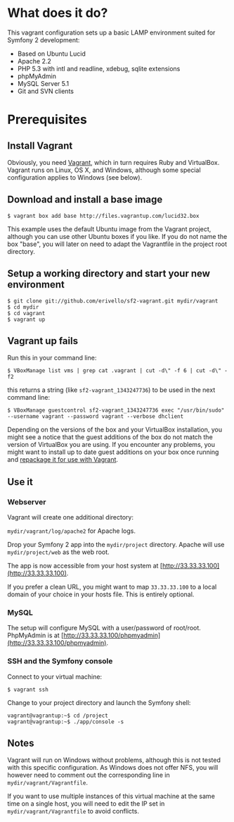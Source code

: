 # What does it do?

This vagrant configuration sets up a basic LAMP environment suited for Symfony 2 development:

* Based on Ubuntu Lucid
* Apache 2.2
* PHP 5.3 with intl and readline, xdebug, sqlite extensions
* phpMyAdmin
* MySQL Server 5.1
* Git and SVN clients

# Prerequisites

## Install Vagrant

Obviously, you need [Vagrant](http://www.vagrantup.com/), which in turn requires Ruby and VirtualBox. Vagrant runs on Linux, OS X, and Windows, although some special configuration applies to Windows (see below).

## Download and install a base image

    $ vagrant box add base http://files.vagrantup.com/lucid32.box

This example uses the default Ubuntu image from the Vagrant project, although you can use other Ubuntu boxes if you like. If you do not name the box "base", you will later on need to adapt the Vagrantfile in the project root directory.

## Setup a working directory and start your new environment

    $ git clone git://github.com/erivello/sf2-vagrant.git mydir/vagrant
    $ cd mydir
    $ cd vagrant
    $ vagrant up

## Vagrant up fails

Run this in your command line:

    $ VBoxManage list vms | grep cat .vagrant | cut -d\" -f 6 | cut -d\" -f2

this returns a string (like `sf2-vagrant_1343247736`) to be used in the next command line:

    $ VBoxManage guestcontrol sf2-vagrant_1343247736 exec "/usr/bin/sudo" --username vagrant --password vagrant --verbose dhclient

Depending on the versions of the box and your VirtualBox installation, you might see a notice that the guest additions of the box do not match the version of VirtualBox you are using. If you encounter any problems, you might want to install up to date guest additions on your box once running and [repackage it for use with Vagrant](http://vagrantup.com/docs/getting-started/packaging.html).


## Use it

### Webserver

Vagrant will create one additional directory:

`mydir/vagrant/log/apache2` for Apache logs.

Drop your Symfony 2 app into the `mydir/project` directory. Apache will use `mydir/project/web` as the web root.

The app is now accessible from your host system at [http://33.33.33.100](http://33.33.33.100).

If you prefer a clean URL, you might want to map `33.33.33.100` to a local domain of your choice in your hosts file. This is entirely optional.

### MySQL

The setup will configure MySQL with a user/password of root/root. PhpMyAdmin is at [http://33.33.33.100/phpmyadmin](http://33.33.33.100/phpmyadmin).

### SSH and the Symfony console

Connect to your virtual machine:

    $ vagrant ssh

Change to your project directory and launch the Symfony shell:

    vagrant@vagrantup:~$ cd /project
    vagrant@vagrantup:~$ ./app/console -s

## Notes

Vagrant will run on Windows without problems, although this is not tested with this specific configuration. As Windows does not offer NFS, you will however need to comment out the corresponding line in `mydir/vagrant/Vagrantfile`.

If you want to use multiple instances of this virtual machine at the same time on a single host, you will need to edit the IP set in `mydir/vagrant/Vagrantfile` to avoid conflicts.



